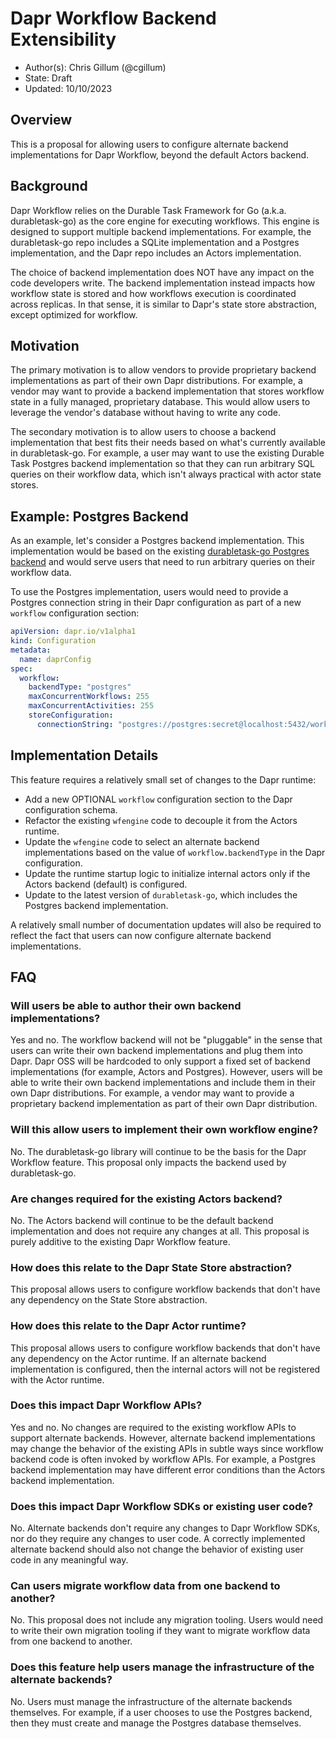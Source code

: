 # Dapr Workflow Backend Extensibility

* Author(s): Chris Gillum (@cgillum)
* State: Draft
* Updated: 10/10/2023

## Overview

This is a proposal for allowing users to configure alternate backend implementations for Dapr Workflow, beyond the default Actors backend.

## Background

Dapr Workflow relies on the Durable Task Framework for Go (a.k.a. durabletask-go) as the core engine for executing workflows. This engine is designed to support multiple backend implementations. For example, the durabletask-go repo includes a SQLite implementation and a Postgres implementation, and the Dapr repo includes an Actors implementation.

The choice of backend implementation does NOT have any impact on the code developers write. The backend implementation instead impacts how workflow state is stored and how workflows execution is coordinated across replicas. In that sense, it is similar to Dapr's state store abstraction, except optimized for workflow.

## Motivation

The primary motivation is to allow vendors to provide proprietary backend implementations as part of their own Dapr distributions. For example, a vendor may want to provide a backend implementation that stores workflow state in a fully managed, proprietary database. This would allow users to leverage the vendor's database without having to write any code.

The secondary motivation is to allow users to choose a backend implementation that best fits their needs based on what's currently available in durabletask-go. For example, a user may want to use the existing Durable Task Postgres backend implementation so that they can run arbitrary SQL queries on their workflow data, which isn't always practical with actor state stores.

## Example: Postgres Backend

As an example, let's consider a Postgres backend implementation. This implementation would be based on the existing [durabletask-go Postgres backend](https://github.com/microsoft/durabletask-go/tree/postgres/backend/postgres) and would serve users that need to run arbitrary queries on their workflow data.

To use the Postgres implementation, users would need to provide a Postgres connection string in their Dapr configuration as part of a new `workflow` configuration section:

```yaml
apiVersion: dapr.io/v1alpha1
kind: Configuration
metadata:
  name: daprConfig
spec:
  workflow:
    backendType: "postgres"
    maxConcurrentWorkflows: 255
    maxConcurrentActivities: 255
    storeConfiguration:
      connectionString: "postgres://postgres:secret@localhost:5432/workflowdb?sslmode=disable"
```

## Implementation Details

This feature requires a relatively small set of changes to the Dapr runtime:

* Add a new OPTIONAL `workflow` configuration section to the Dapr configuration schema.
* Refactor the existing `wfengine` code to decouple it from the Actors runtime.
* Update the `wfengine` code to select an alternate backend implementations based on the value of `workflow.backendType` in the Dapr configuration.
* Update the runtime startup logic to initialize internal actors only if the Actors backend (default) is configured.
* Update to the latest version of `durabletask-go`, which includes the Postgres backend implementation.

A relatively small number of documentation updates will also be required to reflect the fact that users can now configure alternate backend implementations.

## FAQ

### Will users be able to author their own backend implementations?

Yes and no. The workflow backend will not be "pluggable" in the sense that users can write their own backend implementations and plug them into Dapr. Dapr OSS will be hardcoded to only support a fixed set of backend implementations (for example, Actors and Postgres). However, users will be able to write their own backend implementations and include them in their own Dapr distributions. For example, a vendor may want to provide a proprietary backend implementation as part of their own Dapr distribution.

### Will this allow users to implement their own workflow engine?

No. The durabletask-go library will continue to be the basis for the Dapr Workflow feature. This proposal only impacts the backend used by durabletask-go.

### Are changes required for the existing Actors backend?

No. The Actors backend will continue to be the default backend implementation and does not require any changes at all. This proposal is purely additive to the existing Dapr Workflow feature.

### How does this relate to the Dapr State Store abstraction?

This proposal allows users to configure workflow backends that don't have any dependency on the State Store abstraction.

### How does this relate to the Dapr Actor runtime?

This proposal allows users to configure workflow backends that don't have any dependency on the Actor runtime. If an alternate backend implementation is configured, then the internal actors will not be registered with the Actor runtime.

### Does this impact Dapr Workflow APIs?

Yes and no. No changes are required to the existing workflow APIs to support alternate backends. However, alternate backend implementations may change the behavior of the existing APIs in subtle ways since workflow backend code is often invoked by workflow APIs. For example, a Postgres backend implementation may have different error conditions than the Actors backend implementation.

### Does this impact Dapr Workflow SDKs or existing user code?

No. Alternate backends don't require any changes to Dapr Workflow SDKs, nor do they require any changes to user code. A correctly implemented alternate backend should also not change the behavior of existing user code in any meaningful way.

### Can users migrate workflow data from one backend to another?

No. This proposal does not include any migration tooling. Users would need to write their own migration tooling if they want to migrate workflow data from one backend to another.

### Does this feature help users manage the infrastructure of the alternate backends?

No. Users must manage the infrastructure of the alternate backends themselves. For example, if a user chooses to use the Postgres backend, then they must create and manage the Postgres database themselves.
